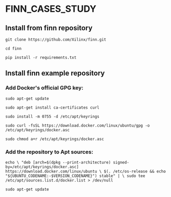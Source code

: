 # FINN_CASES_STUDY

## Install from finn repository
`
git clone https://github.com/Xilinx/finn.git
`

`
cd finn
`

`
pip install -r requirements.txt
`

## Install finn example repository

### Add Docker's official GPG key:
`
sudo apt-get update
`

`
sudo apt-get install ca-certificates curl
`

`
sudo install -m 0755 -d /etc/apt/keyrings
`

`
sudo curl -fsSL https://download.docker.com/linux/ubuntu/gpg -o /etc/apt/keyrings/docker.asc
`

`
sudo chmod a+r /etc/apt/keyrings/docker.asc
`

### Add the repository to Apt sources:
`
echo \
  "deb [arch=$(dpkg --print-architecture) signed-by=/etc/apt/keyrings/docker.asc] https://download.docker.com/linux/ubuntu \
  $(. /etc/os-release && echo "${UBUNTU_CODENAME:-$VERSION_CODENAME}") stable" | \
  sudo tee /etc/apt/sources.list.d/docker.list > /dev/null
`

`
sudo apt-get update
`

